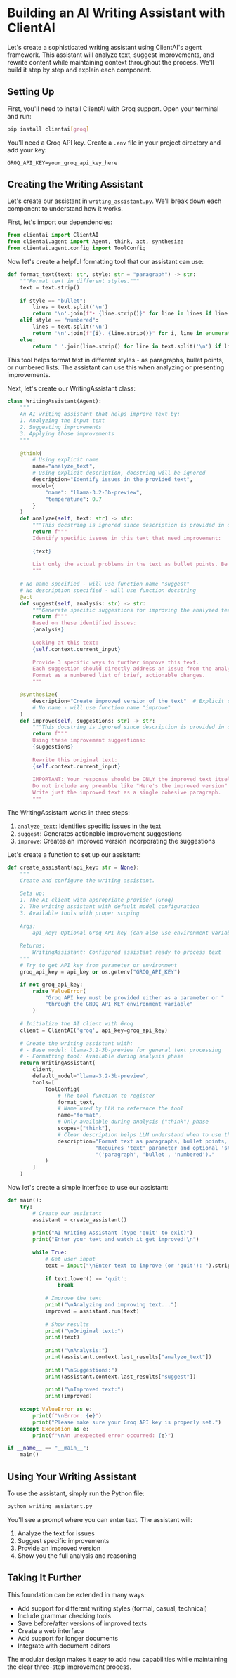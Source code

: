# Building an AI Writing Assistant with ClientAI

Let's create a sophisticated writing assistant using ClientAI's agent framework. This assistant will analyze text, suggest improvements, and rewrite content while maintaining context throughout the process. We'll build it step by step and explain each component.

## Setting Up

First, you'll need to install ClientAI with Groq support. Open your terminal and run:

```bash
pip install clientai[groq]
```

You'll need a Groq API key. Create a `.env` file in your project directory and add your key:

```plaintext
GROQ_API_KEY=your_groq_api_key_here
```

## Creating the Writing Assistant

Let's create our assistant in `writing_assistant.py`. We'll break down each component to understand how it works.

First, let's import our dependencies:

```python
from clientai import ClientAI
from clientai.agent import Agent, think, act, synthesize
from clientai.agent.config import ToolConfig
```

Now let's create a helpful formatting tool that our assistant can use:

```python
def format_text(text: str, style: str = "paragraph") -> str:
    """Format text in different styles."""
    text = text.strip()
    
    if style == "bullet":
        lines = text.split('\n')
        return '\n'.join(f"• {line.strip()}" for line in lines if line.strip())
    elif style == "numbered":
        lines = text.split('\n')
        return '\n'.join(f"{i}. {line.strip()}" for i, line in enumerate(lines, 1) if line.strip())
    else:
        return ' '.join(line.strip() for line in text.split('\n') if line.strip())
```

This tool helps format text in different styles - as paragraphs, bullet points, or numbered lists. The assistant can use this when analyzing or presenting improvements.

Next, let's create our WritingAssistant class:

```python
class WritingAssistant(Agent):
    """
    An AI writing assistant that helps improve text by:
    1. Analyzing the input text
    2. Suggesting improvements 
    3. Applying those improvements
    """
    
    @think(
        # Using explicit name
        name="analyze_text",
        # Using explicit description, docstring will be ignored
        description="Identify issues in the provided text", 
        model={
            "name": "llama-3.2-3b-preview",
            "temperature": 0.7
        }
    )
    def analyze(self, text: str) -> str:
        """This docstring is ignored since description is provided in decorator."""
        return f"""
        Identify specific issues in this text that need improvement:
        
        {text}
        
        List only the actual problems in the text as bullet points. Be specific and brief.
        """
    
    # No name specified - will use function name "suggest"
    # No description specified - will use function docstring
    @act
    def suggest(self, analysis: str) -> str:
        """Generate specific suggestions for improving the analyzed text."""
        return f"""
        Based on these identified issues:
        {analysis}
        
        Looking at this text:
        {self.context.current_input}
        
        Provide 3 specific ways to further improve this text.
        Each suggestion should directly address an issue from the analysis.
        Format as a numbered list of brief, actionable changes.
        """

    @synthesize(
        description="Create improved version of the text"  # Explicit description - docstring ignored
        # No name - will use function name "improve"
    )
    def improve(self, suggestions: str) -> str:
        """This docstring is ignored since description is provided in decorator."""
        return f"""
        Using these improvement suggestions:
        {suggestions}
        
        Rewrite this original text:
        {self.context.current_input}
        
        IMPORTANT: Your response should be ONLY the improved text itself.
        Do not include any preamble like "Here's the improved version" or any other commentary.
        Write just the improved text as a single cohesive paragraph.
        """
```

The WritingAssistant works in three steps:

1. `analyze_text`: Identifies specific issues in the text
2. `suggest`: Generates actionable improvement suggestions
3. `improve`: Creates an improved version incorporating the suggestions

Let's create a function to set up our assistant:

```python
def create_assistant(api_key: str = None):
    """
    Create and configure the writing assistant.
    
    Sets up:
    1. The AI client with appropriate provider (Groq)
    2. The writing assistant with default model configuration
    3. Available tools with proper scoping
    
    Args:
        api_key: Optional Groq API key (can also use environment variable)
        
    Returns:
        WritingAssistant: Configured assistant ready to process text
    """
    # Try to get API key from parameter or environment
    groq_api_key = api_key or os.getenv("GROQ_API_KEY")

    if not groq_api_key:
        raise ValueError(
            "Groq API key must be provided either as a parameter or "
            "through the GROQ_API_KEY environment variable"
        )
    
    # Initialize the AI client with Groq
    client = ClientAI('groq', api_key=groq_api_key)
    
    # Create the writing assistant with:
    # - Base model: llama-3.2-3b-preview for general text processing
    # - Formatting tool: Available during analysis phase
    return WritingAssistant(
        client,
        default_model="llama-3.2-3b-preview",
        tools=[
            ToolConfig(
                # The tool function to register
                format_text,
                # Name used by LLM to reference the tool
                name="format",
                # Only available during analysis ("think") phase
                scopes=["think"],
                # Clear description helps LLM understand when to use the tool
                description="Format text as paragraphs, bullet points, or numbered lists."
                            "Requires 'text' parameter and optional 'style' parameter "
                            "('paragraph', 'bullet', 'numbered')."
            )
        ]
    )
```

Now let's create a simple interface to use our assistant:

```python
def main():
    try:
        # Create our assistant
        assistant = create_assistant()
        
        print("AI Writing Assistant (type 'quit' to exit)")
        print("Enter your text and watch it get improved!\n")
        
        while True:
            # Get user input
            text = input("\nEnter text to improve (or 'quit'): ").strip()
            
            if text.lower() == 'quit':
                break
                
            # Improve the text
            print("\nAnalyzing and improving text...")
            improved = assistant.run(text)
            
            # Show results
            print("\nOriginal text:")
            print(text)
            
            print("\nAnalysis:")
            print(assistant.context.last_results["analyze_text"])
            
            print("\nSuggestions:")
            print(assistant.context.last_results["suggest"])
            
            print("\nImproved text:")
            print(improved)
            
    except ValueError as e:
        print(f"\nError: {e}")
        print("Please make sure your Groq API key is properly set.")
    except Exception as e:
        print(f"\nAn unexpected error occurred: {e}")

if __name__ == "__main__":
    main()
```

## Using Your Writing Assistant

To use the assistant, simply run the Python file:

```bash
python writing_assistant.py
```

You'll see a prompt where you can enter text. The assistant will:

1. Analyze the text for issues
2. Suggest specific improvements
3. Provide an improved version
4. Show you the full analysis and reasoning

## Taking It Further

This foundation can be extended in many ways:

- Add support for different writing styles (formal, casual, technical)
- Include grammar checking tools
- Save before/after versions of improved texts
- Create a web interface
- Add support for longer documents
- Integrate with document editors

The modular design makes it easy to add new capabilities while maintaining the clear three-step improvement process.
